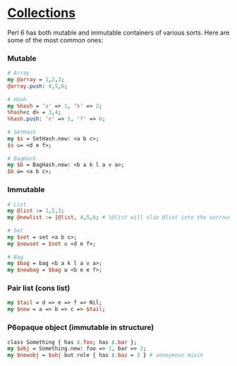 [1]: https://rosettacode.org/wiki/Collections

# [Collections][1]

Perl 6 has both mutable and immutable containers of various sorts. Here are some of the most common ones:



### Mutable

```perl
# Array
my @array = 1,2,3;
@array.push: 4,5,6;
 
# Hash
my %hash = 'a' => 1, 'b' => 2;
%hash<c d> = 3,4;
%hash.push: 'e' => 5, 'f' => 6;
 
# SetHash
my $s = SetHash.new: <a b c>;
$s ∪= <d e f>;
 
# BagHash
my $b = BagHash.new: <b a k l a v a>;
$b ⊎= <a b c>;
```


### Immutable

```perl
# List
my @list := 1,2,3;
my @newlist := |@list, 4,5,6; # |@list will slip @list into the surrounding list instead of creating a list of lists
 
# Set
my $set = set <a b c>;
my $newset = $set ∪ <d e f>;
 
# Bag
my $bag = bag <b a k l a v a>;
my $newbag = $bag ⊎ <b e e f>;
```


### Pair list (cons list)

```perl
my $tail = d => e => f => Nil;
my $new = a => b => c => $tail;
```


### P6opaque object (immutable in structure)

```perl
class Something { has $.foo; has $.bar };
my $obj = Something.new: foo => 1, bar => 2;
my $newobj = $obj but role { has $.baz = 3 } # anonymous mixin
```
